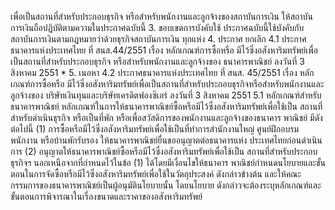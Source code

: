 เพื่อเป็นสถานที่สำหรับประกอบธุรกิจ หรือสำหรับพนักงานและลูกจ้างของสถาบันการเงิน ให้สถาบัน
การเงินถือปฏิบัติตามความในประกาศฉบับนี้
3. ขอบเขตการบังคับใช้
ประกาศฉบับนี้ใช้บังคับกับสถาบันการเงินตามกฎหมายว่าด้วยธุรกิจสถาบันการเงิน
ทุกแห่ง
4. ประกาศ ยกเลิก
4.1 ประกาศธนาคารแห่งประเทศไทย ที่ สนส.44/2551 เรื่อง หลักเกณฑ์การซื้อหรือ
มีไว้ซึ่งอสังหาริมทรัพย์เพื่อเป็นสถานที่สำหรับประกอบธุรกิจ หรือสำหรับพนักงานและลูกจ้างของ
ธนาคารพาณิชย์ ลงวันที่ 3 สิงหาคม 2551
*
5. เนอหา
4.2 ประกาศธนาคารแห่งประเทศไทย ที่ สนส. 45/2551 เรื่อง หลักเกณฑ์การซื้อหรือ
มีไว้ซึ่งอสังหาริมทรัพย์เพื่อเป็นสถานที่สําหรับประกอบธุรกิจหรือสำหรับพนักงานและลูกจ้างของ
บริษัทเงินทุนและบริษัทเครดิตฟองซิเอร์ ลงวันที่ 3 สิงหาคม 2551
5.1 หลักเกณฑ์สําหรับธนาคารพาณิชย์
หลักเกณฑ์ในการให้ธนาคารพาณิชย์ซื้อหรือมีไว้ซึ่งอสังหาริมทรัพย์เพื่อใช้เป็น
สถานที่สำหรับดำเนินธุรกิจ หรือเป็นที่พัก หรือเพื่อสวัสดิการของพนักงานและลูกจ้างของธนาคาร
พาณิชย์ มีดังต่อไปนี้
(1) การซื้อหรือมีไว้ซึ่งอสังหาริมทรัพย์เพื่อใช้เป็นที่ทำการสำนักงานใหญ่
ศูนย์ฝึกอบรมพนักงาน หรือบ้านพักรับรอง ให้ธนาคารพาณิชย์ยื่นขออนุญาตต่อธนาคารแห่ง
ประเทศไทยก่อนดำเนินการ
(2) อนุญาตให้ธนาคารพาณิชย์ซื้อหรือมีไว้ซึ่งอสังหาริมทรัพย์เพื่อใช้เป็น
สถานที่สำหรับประกอบธุรกิจฯ นอกเหนือจากที่กำหนดไว้ในข้อ (1) ได้โดยมีเงื่อนไขให้ธนาคาร
พาณิชย์กำหนดนโยบายและขั้นตอนในการจัดซื้อหรือมีไว้ซึ่งอสังหาริมทรัพย์เพื่อใช้ในวัตถุประสงค์
ดังกล่าวข้างต้น และให้คณะกรรมการของธนาคารพาณิชย์เป็นผู้อนุมัตินโยบายนั้น โดยนโยบาย
ดังกล่าวจะต้องระบุหลักเกณฑ์และขั้นตอนการพิจารณาในเรื่องขนาดและราคาของอสังหาริมทรัพย์
